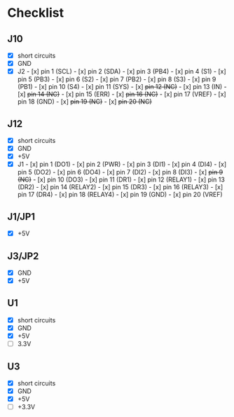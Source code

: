 # Checklist

## J10

- [x] short circuits
- [x] GND
- [x] J2
      - [x] pin 1 (SCL)
      - [x] pin 2 (SDA)
      - [x] pin 3 (PB4)
      - [x] pin 4 (S1)
      - [x] pin 5 (PB3)
      - [x] pin 6 (S2)
      - [x] pin 7 (PB2)
      - [x] pin 8 (S3)
      - [x] pin 9 (PB1)
      - [x] pin 10 (S4)
      - [x] pin 11 (SYS)
      - [x] ~~pin 12 (NC)~~
      - [x] pin 13 (IN)
      - [x] ~~pin 14 (NC)~~
      - [x] pin 15 (ERR)
      - [x] ~~pin 16 (NC)~~
      - [x] pin 17 (VREF)
      - [x] pin 18 (GND)
      - [x] ~~pin 19 (NC)~~
      - [x] ~~pin 20 (NC)~~

## J12

- [x] short circuits
- [x] GND
- [x] +5V
- [x] J1
      - [x] pin 1 (DO1)
      - [x] pin 2 (PWR)
      - [x] pin 3 (DI1)
      - [x] pin 4 (DI4)
      - [x] pin 5 (DO2)
      - [x] pin 6 (DO4)
      - [x] pin 7 (DI2)
      - [x] pin 8 (DI3)
      - [x] ~~pin 9 (NC)~~
      - [x] pin 10 (DO3)
      - [x] pin 11 (DR1)
      - [x] pin 12 (RELAY1)
      - [x] pin 13 (DR2)
      - [x] pin 14 (RELAY2)
      - [x] pin 15 (DR3)
      - [x] pin 16 (RELAY3)
      - [x] pin 17 (DR4)
      - [x] pin 18 (RELAY4)
      - [x] pin 19 (GND)
      - [x] pin 20 (VREF)

## J1/JP1

- [x] +5V

## J3/JP2 

- [x] GND
- [x] +5V

## U1

- [x] short circuits
- [x] GND
- [x] +5V
- [ ] 3.3V

## U3

- [x] short circuits
- [x] GND
- [x] +5V
- [ ] +3.3V
